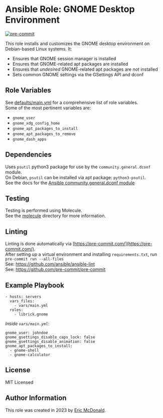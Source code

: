 # Ansible Role: GNOME Desktop Environment
[![pre-commit](https://img.shields.io/badge/pre--commit-enabled-brightgreen?logo=pre-commit)](https://github.com/pre-commit/pre-commit)

This role installs and customizes the GNOME desktop environment on Debian-based Linux systems. It:
 - Ensures that GNOME session manager is installed
 - Ensures that GNOME-related apt packages are installed
 - Ensures that *undesired* GNOME-related apt packages are *not* installed
 - Sets common GNOME settings via the GSettings API and dconf

## Role Variables
See [defaults/main.yml](./defaults/main.yml) for a comprehensive list of role variables.  
Some of the most pertinent variables are:
- `gnome_user`
- `gnome_xdg_config_home`
- `gnome_apt_packages_to_install`
- `gnome_apt_packages_to_remove`
- `gnome_dash_apps`

## Dependencies
Uses `psutil` python3 package for use by the `community.general.dconf` module.  
On Debian, `psutil` can be installed via apt package: `python3-psutil`.  
See the docs for the [Ansible community.general.dconf module](https://docs.ansible.com/ansible/latest/collections/community/general/dconf_module.html)

## Testing
Testing is performed using Molecule.  
See the [molecule](./molecule/) directory for more information.

## Linting
Linting is done automatically via [https://pre-commit.com/](https://pre-commit.com/).  
After setting up a virtual environment and installing `requirements.txt`, run  
`pre-commit run --all-files`  
See: https://github.com/ansible/ansible-lint  
See: https://github.com/pre-commit/pre-commit

## Example Playbook
    - hosts: servers
      vars_files:
        - vars/main.yml
      roles:
        - librick.gnome

*Inside `vars/main.yml`*:

    gnome_user: johndoe
    gnome_gsettings_disable_caps_lock: false
    gnome_gsettings_disable_animation: false
    gnome_apt_packages_to_install:
      - gnome-shell
      - gnome-calculator

## License

MIT Licensed

## Author Information

This role was created in 2023 by [Eric McDonald](https://juniperspring.xyz/).
